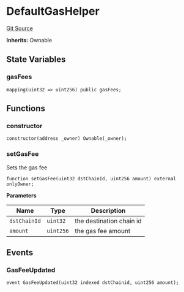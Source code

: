 # DefaultGasHelper
[Git Source](https://github.com/malda-protocol/malda-lending/blob/01abcfb9040cf303f2a5fc706b3c3af752e0b27a/src\oracles\gas\DefaultGasHelper.sol)

**Inherits:**
Ownable


## State Variables
### gasFees

```solidity
mapping(uint32 => uint256) public gasFees;
```


## Functions
### constructor


```solidity
constructor(address _owner) Ownable(_owner);
```

### setGasFee

Sets the gas fee


```solidity
function setGasFee(uint32 dstChainId, uint256 amount) external onlyOwner;
```
**Parameters**

|Name|Type|Description|
|----|----|-----------|
|`dstChainId`|`uint32`|the destination chain id|
|`amount`|`uint256`|the gas fee amount|


## Events
### GasFeeUpdated

```solidity
event GasFeeUpdated(uint32 indexed dstChainid, uint256 amount);
```

